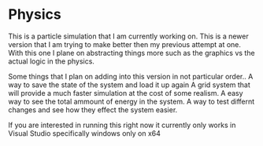 # Physics
This is a particle simulation that I am currently working on. 
This is a newer version that I am trying to make better then my previous attempt at one.
With this one I plane on abstracting things more such as the graphics vs the actual logic in the physics.

Some things that I plan on adding into this version in not particular order..
  A way to save the state of the system and load it up again 
  A grid system that will provide a much faster simulation at the cost of some realism.
  A easy way to see the total ammount of energy in the system.
  A way to test differnt changes and see how they effect the system easier. 
 
If you are interested in running this right now it currently only works in Visual Studio specifically windows only on x64
